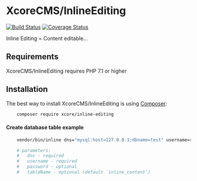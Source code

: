 XcoreCMS/InlineEditing
======================

[![Build Status](https://travis-ci.org/pehapkari-alpha/inline-editable.svg?branch=master)](https://travis-ci.org/pehapkari-alpha/inline-editable)
[![Coverage Status](https://coveralls.io/repos/github/pehapkari-alpha/inline-editable/badge.svg?branch=master)](https://coveralls.io/github/pehapkari-alpha/inline-editable?branch=master)

Inline Editing = Content editable...


Requirements
------------

XcoreCMS/InlineEditing requires PHP 7.1 or higher


Installation
------------

The best way to install XcoreCMS/InlineEditing is using [Composer](http://getcomposer.org/):

```bash
    composer require xcore/inline-editing
```

#### Create database table example

```bash
    vendor/bin/inline dns="mysql:host=127.0.0.1;dbname=test" username=root password=pass tableName=table

    # parameters:
    #   dns - required
    #   username - required
    #   password - optional
    #   tableName - optional (default `inline_content`)
```